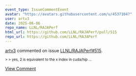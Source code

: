 ```yaml
---
event_type: IssueCommentEvent
avatar: "https://avatars.githubusercontent.com/u/4537104?"
user: artv3
date: 2025-06-06
repo_name: LLNL/RAJAPerf
html_url: https://github.com/LLNL/RAJAPerf/pull/515
repo_url: https://github.com/LLNL/RAJAPerf
---
```


<a href='https://github.com/artv3' target='_blank'>artv3</a> commented on issue <a href='https://github.com/LLNL/RAJAPerf/pull/515' target='_blank'>LLNL/RAJAPerf#515</a>.

<small>> > yes, 2 is equivalent to the x index in cuda/hip...</small>

<a href='https://github.com/LLNL/RAJAPerf/pull/515' target='_blank'>View Comment</a>